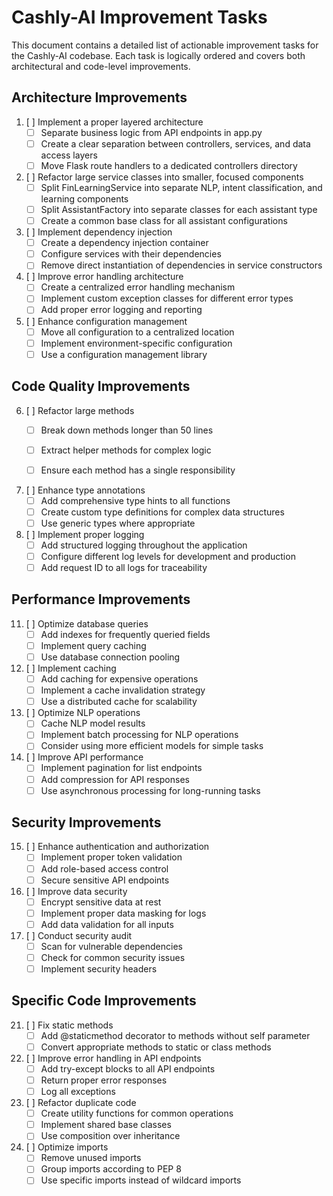 # Cashly-AI Improvement Tasks

This document contains a detailed list of actionable improvement tasks for the Cashly-AI codebase. Each task is
logically ordered and covers both architectural and code-level improvements.

## Architecture Improvements

1. [ ] Implement a proper layered architecture
    - [ ] Separate business logic from API endpoints in app.py
    - [ ] Create a clear separation between controllers, services, and data access layers
    - [ ] Move Flask route handlers to a dedicated controllers directory

2. [ ] Refactor large service classes into smaller, focused components
    - [ ] Split FinLearningService into separate NLP, intent classification, and learning components
    - [ ] Split AssistantFactory into separate classes for each assistant type
    - [ ] Create a common base class for all assistant configurations

3. [ ] Implement dependency injection
    - [ ] Create a dependency injection container
    - [ ] Configure services with their dependencies
    - [ ] Remove direct instantiation of dependencies in service constructors

4. [ ] Improve error handling architecture
    - [ ] Create a centralized error handling mechanism
    - [ ] Implement custom exception classes for different error types
    - [ ] Add proper error logging and reporting

5. [ ] Enhance configuration management
    - [ ] Move all configuration to a centralized location
    - [ ] Implement environment-specific configuration
    - [ ] Use a configuration management library

## Code Quality Improvements

6. [ ] Refactor large methods
    - [ ] Break down methods longer than 50 lines
    - [ ] Extract helper methods for complex logic
    - [ ] Ensure each method has a single responsibility


7. [ ] Enhance type annotations
    - [ ] Add comprehensive type hints to all functions
    - [ ] Create custom type definitions for complex data structures
    - [ ] Use generic types where appropriate

8. [ ] Implement proper logging
    - [ ] Add structured logging throughout the application
    - [ ] Configure different log levels for development and production
    - [ ] Add request ID to all logs for traceability

## Performance Improvements

11. [ ] Optimize database queries
    - [ ] Add indexes for frequently queried fields
    - [ ] Implement query caching
    - [ ] Use database connection pooling

12. [ ] Implement caching
    - [ ] Add caching for expensive operations
    - [ ] Implement a cache invalidation strategy
    - [ ] Use a distributed cache for scalability

13. [ ] Optimize NLP operations
    - [ ] Cache NLP model results
    - [ ] Implement batch processing for NLP operations
    - [ ] Consider using more efficient models for simple tasks

14. [ ] Improve API performance
    - [ ] Implement pagination for list endpoints
    - [ ] Add compression for API responses
    - [ ] Use asynchronous processing for long-running tasks

## Security Improvements

15. [ ] Enhance authentication and authorization
    - [ ] Implement proper token validation
    - [ ] Add role-based access control
    - [ ] Secure sensitive API endpoints

16. [ ] Improve data security
    - [ ] Encrypt sensitive data at rest
    - [ ] Implement proper data masking for logs
    - [ ] Add data validation for all inputs

17. [ ] Conduct security audit
    - [ ] Scan for vulnerable dependencies
    - [ ] Check for common security issues
    - [ ] Implement security headers

## Specific Code Improvements

21. [ ] Fix static methods
    - [ ] Add @staticmethod decorator to methods without self parameter
    - [ ] Convert appropriate methods to static or class methods

22. [ ] Improve error handling in API endpoints
    - [ ] Add try-except blocks to all API endpoints
    - [ ] Return proper error responses
    - [ ] Log all exceptions

24. [ ] Refactor duplicate code
    - [ ] Create utility functions for common operations
    - [ ] Implement shared base classes
    - [ ] Use composition over inheritance

25. [ ] Optimize imports
    - [ ] Remove unused imports
    - [ ] Group imports according to PEP 8
    - [ ] Use specific imports instead of wildcard imports